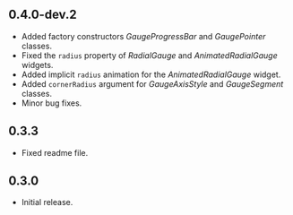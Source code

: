 ## 0.4.0-dev.2
- Added factory constructors _GaugeProgressBar_ and _GaugePointer_ classes.
- Fixed the `radius` property of *RadialGauge* and *AnimatedRadialGauge* widgets.
- Added implicit `radius` animation for the *AnimatedRadialGauge* widget.
- Added `cornerRadius` argument for *GaugeAxisStyle* and *GaugeSegment* classes.
- Minor bug fixes.

## 0.3.3

- Fixed readme file.

## 0.3.0

- Initial release.

